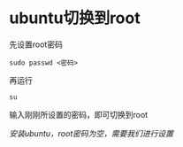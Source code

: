 # ubuntu切换到root

先设置root密码

```shell
sudo passwd <密码>
```

再运行

```shell
su 
```

输入刚刚所设置的密码，即可切换到root

*安装ubuntu，root密码为空，需要我们进行设置*